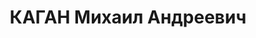 ---
title: КАГАН Михаил Андреевич
description: "Род. в 1903, еврей, член ВКП(б) с 1922. 1935-1936 командир 206-й легкобомбардировочной\
  \ авиабригады, комбриг, 1936-1937 командир 90-й авиабригады Киевского ВО \n  Арестован\
  \ 09.08.1937. Приговор: ВК ВС СССР, 20.11.1937 – ВМН. Расстрелян 1937"
---